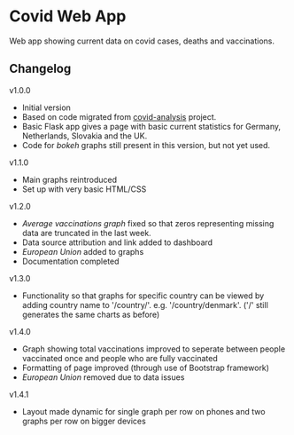 Covid Web App
==============
Web app showing current data on covid cases, deaths and vaccinations.

Changelog
---------
v1.0.0
* Initial version
* Based on code migrated from [covid-analysis](https://github.com/easystef/covid-analysis) project.
* Basic Flask app gives a page with basic current statistics for Germany, Netherlands, Slovakia and the UK.
* Code for *bokeh* graphs still present in this version, but not yet used.

v1.1.0
* Main graphs reintroduced
* Set up with very basic HTML/CSS

v1.2.0
* *Average vaccinations graph* fixed so that zeros representing missing data are truncated in the last week.
* Data source attribution and link added to dashboard
* *European Union* added to graphs
* Documentation completed

v1.3.0
* Functionality so that graphs for specific country can be viewed by adding country name to '/country/'. e.g. '/country/denmark'. ('/' still generates the same charts as before)

v1.4.0
* Graph showing total vaccinations improved to seperate between people vaccinated once and people who are fully vaccinated
* Formatting of page improved (through use of Bootstrap framework)
* *European Union* removed due to data issues

v1.4.1
* Layout made dynamic for single graph per row on phones and two graphs per row on bigger devices